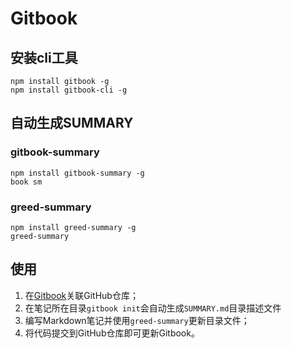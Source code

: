 # Gitbook

## 安装cli工具

```
npm install gitbook -g
npm install gitbook-cli -g
```

## 自动生成SUMMARY

### gitbook-summary
```
npm install gitbook-summary -g
book sm
```

### greed-summary

```
npm install greed-summary -g
greed-summary
```

## 使用
1. 在[Gitbook](https://www.gitbook.com/)关联GitHub仓库；
2. 在笔记所在目录`gitbook init`会自动生成`SUMMARY.md`目录描述文件
3. 编写Markdown笔记并使用`greed-summary`更新目录文件；
4. 将代码提交到GitHub仓库即可更新Gitbook。
